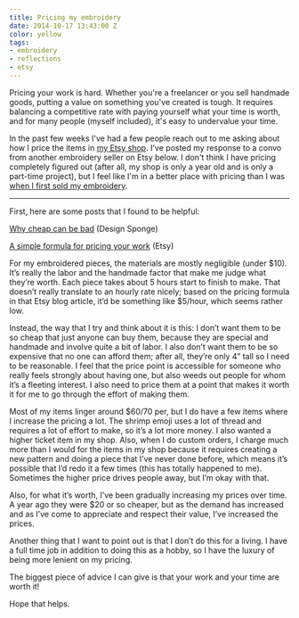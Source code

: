 ```yaml
---
title: Pricing my embroidery
date: 2014-10-17 13:43:00 Z
color: yellow
tags:
- embroidery
- reflections
- etsy
---
```


Pricing your work is hard. Whether you're a freelancer or you sell handmade goods, putting a value on something you've created is tough. It requires balancing a competitive rate with paying yourself what your time is worth, and for many people (myself included), it's easy to undervalue your time.

In the past few weeks I've had a few people reach out to me asking about how I price the items in [my Etsy shop](https://www.etsy.com/shop/harllee). I've posted my response to a convo from another embroidery seller on Etsy below. I don't think I have pricing completely figured out (after all, my shop is only a year old and is only a part-time project), but I feel like I'm in a better place with pricing than I was [when I first sold my embroidery](http://jessicaharllee.com/notes/emoji-embroidery-a-post-mortem/).



<hr class="b-gray-lightest mt-sm-4 mb-sm-4">

First, here are some posts that I found to be helpful:

[Why cheap can be bad](http://www.designsponge.com/2014/07/biz-ladies-why-cheap-can-be-bad.html) (Design Sponge)

[A simple formula for pricing your work](http://blog.etsy.com/en/2012/a-simple-formula-for-pricing-your-work/) (Etsy)

For my embroidered pieces, the materials are mostly negligible (under $10). It’s really the labor and the handmade factor that make me judge what they’re worth. Each piece takes about 5 hours start to finish to make. That doesn’t really translate to an hourly rate nicely; based on the pricing formula in that Etsy blog article, it’d be something like $5/hour, which seems rather low.

Instead, the way that I try and think about it is this: I don’t want them to be so cheap that just anyone can buy them, because they are special and handmade and involve quite a bit of labor. I also don’t want them to be so expensive that no one can afford them; after all, they’re only 4” tall so I need to be reasonable. I feel that the price point is accessible for someone who really feels strongly about having one, but also weeds out people for whom it’s a fleeting interest. I also need to price them at a point that makes it worth it for me to go through the effort of making them.

Most of my items linger around $60/70 per, but I do have a few items where I increase the pricing a lot. The shrimp emoji uses a lot of thread and requires a lot of effort to make, so it’s a lot more money. I also wanted a higher ticket item in my shop. Also, when I do custom orders, I charge much more than I would for the items in my shop because it requires creating a new pattern and doing a piece that I’ve never done before, which means it’s possible that I’d redo it a few times (this has totally happened to me). Sometimes the higher price drives people away, but I’m okay with that.

Also, for what it’s worth, I’ve been gradually increasing my prices over time. A year ago they were $20 or so cheaper, but as the demand has increased and as I’ve come to appreciate and respect their value, I’ve increased the prices.

Another thing that I want to point out is that I don’t do this for a living. I have a full time job in addition to doing this as a hobby, so I have the luxury of being more lenient on my pricing.

The biggest piece of advice I can give is that your work and your time are worth it!

Hope that helps.
